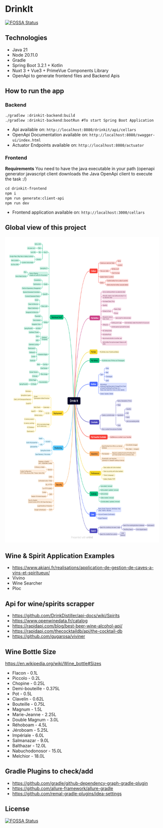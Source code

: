 # DrinkIt
[![FOSSA Status](https://app.fossa.com/api/projects/git%2Bgithub.com%2Fmboisnard%2Fdrinkit.svg?type=shield)](https://app.fossa.com/projects/git%2Bgithub.com%2Fmboisnard%2Fdrinkit?ref=badge_shield)


## Technologies

* Java 21
* Node 20.11.0
* Gradle
* Spring Boot 3.2.1 + Kotlin
* Nuxt 3 + Vue3 + PrimeVue Components Library
* OpenApi to generate frontend files and Backend Apis

## How to run the app

### Backend
```
./gradlew :drinkit-backend:build
./gradlew :drinkit-backend:bootRun #To start Spring Boot Application 
```

* Api available on: `http://localhost:8080/drinkit/api/cellars`
* OpenApi Documentation available on: `http://localhost:8080/swagger-ui/index.html`
* Actuator Endpoints available on: `http://localhost:8080/actuator`

### Frontend

**Requirements**
You need to have the java executable in your path (openapi generator javascript client downloads the Java OpenApi client to execute the task :/)


```
cd drinkit-frontend
npm i
npm run generate:client-api
npm run dev
```

* Frontend application available on: `http://localhost:3000/cellars`

## Global view of this project

<img src="docs/files/DrinkIt.png" alt="DrinkIt Global View" width="1000" height="1000">

## Wine & Spirit Application Examples

* https://www.akiani.fr/realisations/application-de-gestion-de-caves-a-vins-et-spiritueux/
* Vivino
* Wine Searcher
* Ploc

## Api for wine/spirits scrapper

* https://github.com/DrinkDistiller/api-docs/wiki/Spirits
* https://www.openwinedata.fr/catalog
* https://rapidapi.com/blog/best-beer-wine-alcohol-api/
* https://rapidapi.com/thecocktaildb/api/the-cocktail-db
* https://github.com/gugarosa/viviner

## Wine Bottle Size

https://en.wikipedia.org/wiki/Wine_bottle#Sizes

* Flacon - 0.1L
* Piccolo - 0.2L
* Chopine - 0.25L
* Demi-bouteille - 0.375L
* Pot - 0.5L
* Clavelin - 0.62L
* Bouteille - 0.75L
* Magnum - 1.5L
* Marie-Jeanne - 2.25L
* Double Magnum - 3.0L
* Réhoboam - 4.5L
* Jéroboam - 5.25L
* Impériale - 6.0L
* Salmanazar - 9.0L
* Balthazar - 12.0L
* Nabuchodonosor - 15.0L
* Melchior - 18.0L

## Gradle Plugins to check/add

* https://github.com/gradle/github-dependency-graph-gradle-plugin
* https://github.com/allure-framework/allure-gradle
* https://github.com/remal-gradle-plugins/idea-settings

## License
[![FOSSA Status](https://app.fossa.com/api/projects/git%2Bgithub.com%2Fmboisnard%2Fdrinkit.svg?type=large)](https://app.fossa.com/projects/git%2Bgithub.com%2Fmboisnard%2Fdrinkit?ref=badge_large)